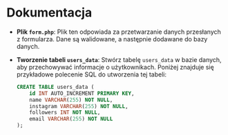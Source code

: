 # Dokumentacja

- **Plik `form.php`**: Plik ten odpowiada za przetwarzanie danych przesłanych z formularza. Dane są walidowane, a następnie dodawane do bazy danych.

- **Tworzenie tabeli `users_data`**:
  Stwórz tabelę `users_data` w bazie danych, aby przechowywać informacje o użytkownikach. Poniżej znajduje się przykładowe polecenie SQL do utworzenia tej tabeli:

  ```sql
  CREATE TABLE users_data (
      id INT AUTO_INCREMENT PRIMARY KEY,
      name VARCHAR(255) NOT NULL,
      instagram VARCHAR(255) NOT NULL,
      followers INT NOT NULL,
      email VARCHAR(255) NOT NULL
  );
